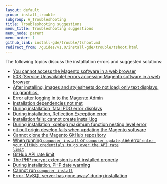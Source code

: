 ```yaml
---
layout: default
group: install_trouble
subgroup: A_Troubleshooting
title: Troubleshooting suggestions
menu_title: Troubleshooting suggestions
menu_node: parent
menu_order: 1
github_link: install-gde/trouble/tshoot.md
redirect_from: /guides/v1.0/install-gde/trouble/tshoot.html
---
```


The following topics discuss the installation errors and suggested solutions:

*	<a href="{{ site.gdeurl }}install-gde/trouble/tshoot_access-browser.html">You cannot access the Magento software in a web browser</a>
*	<a href="{{ site.gdeurl }}install-gde/trouble/tshoot_mod_access_compat.html">503 (Service Unavailable) errors accessing Magento software in a web browser</a>
*	<a href="{{ site.gdeurl }}install-gde/trouble/tshoot_no-styles.html">After installing, images and stylesheets do not load; only text displays, no graphics.</a>
*	<a href="{{ site.gdeurl }}install-gde/trouble/tshoot_admin.html">Error after logging in to the Magento Admin</a>
*	<a href="{{ site.gdeurl }}install-gde/trouble/tshoot_install_depend.html">Installation dependencies not met</a>
*	<a href="{{ site.gdeurl }}install-gde/trouble/php/tshoot_pdo.html">During installation, fatal PDO error displays</a>
*	<a href="{{ site.gdeurl }}install-gde/trouble/tshoot_wrong-mysql.html">During installation, Reflection Exception error</a>
*	<a href="{{ site.gdeurl }}install-gde/trouble/tshoot_install-log.html">Installation fails; cannot create install.log</a>
*	<a href="{{ site.gdeurl }}install-gde/trouble/tshoot_xdebug.html">During installation, xdebug maximum function nesting level error</a>
*	<a href="{{ site.gdeurl }}install-gde/trouble/tshoot_git-pull-origin.html">git pull origin develop fails when updating the Magento software</a>
*	<a href="{{ site.gdeurl }}install-gde/trouble/git/tshoot_clone.html">Cannot clone the Magento GitHub repository</a>
*	<a href="{{ site.gdeurl }}install-gde/trouble/git/tshoot_rate-limit.html">When running <code>composer install</code> or <code>composer update</code>, see error <code>enter your GitHub credentials to go over the API rate limit</code></a>
*	<a href="{{ site.gdeurl }}install-gde/trouble/tshoot_rate-limit.html">GitHub API rate limit</a>
*	<a href="{{ site.gdeurl }}install-gde/trouble/php/tshoot_mcrypt.html">The PHP mcrypt extension is not installed properly</a>
*	<a href="{{ site.gdeurl }}install-gde/trouble/php/tshoot_php-date.html">During installation, PHP date warning</a>
*	<a href="{{ site.gdeurl }}install-gde/trouble/tshoot_composer-install.html">Cannot run <code>composer install</code></a>
*	<a href="{{ site.gdeurl }}install-gde/trouble/tshoot_mysql_table-open-cache.html">Error 'MySQL server has gone away' during installation</a>
